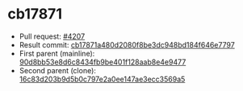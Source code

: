 # cb17871
- Pull request: [#4207](https://github.com/MarlinFirmware/Marlin/pull/4207)
- Result commit: [cb17871a480d2080f8be3dc948bd184f646e7797](https://github.com/MarlinFirmware/Marlin/commit/cb17871a480d2080f8be3dc948bd184f646e7797)
- First parent (mainline): [90d8bb53e8d6c8434fb9be401f128aab8e4e9477](https://github.com/MarlinFirmware/Marlin/commit/90d8bb53e8d6c8434fb9be401f128aab8e4e9477)
- Second parent (clone): [16c83d203b9d5b0c797e2a0ee147ae3ecc3569a5](https://github.com/MarlinFirmware/Marlin/commit/16c83d203b9d5b0c797e2a0ee147ae3ecc3569a5)
